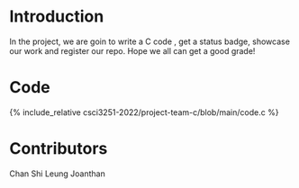 # Introduction
In the project, we are goin to write a C code , get a status badge, showcase our work and register our repo. Hope we all can get a good grade!
# Code
{% include_relative csci3251-2022/project-team-c/blob/main/code.c %}
# Contributors
Chan Shi Leung Joanthan


